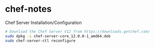 chef-notes
==========

Chef Server Installation/Configuration
```sh
# Download the Chef Server V12 from https://downloads.getchef.com/
sudo dpkg -i chef-server-core_12.0.0-1_amd64.deb
sudo chef-server-ctl reconfigure
```
